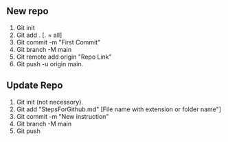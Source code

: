 ## New repo
1. Git init
2. Git add . [. = all]
3. Git commit -m "First Commit"
4. Git branch -M main
5. Git remote add origin "Repo Link"
6. Git push -u origin main.

## Update Repo
1. Git init (not necessory).
2. Git add "StepsForGithub.md"  [File name with extension or folder name"]
3. Git commit -m "New instruction"
4. Git branch -M main
5. Git push